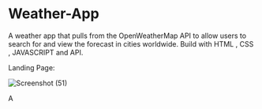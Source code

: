 # Weather-App
 A weather app that pulls from the OpenWeatherMap API 
 to allow users to search for and view the forecast in cities worldwide.
 Build with HTML , CSS , JAVASCRIPT and API.
 
 
 
 Landing Page:
 


![Screenshot (51)](https://user-images.githubusercontent.com/108418892/191749188-99ef7ca2-dfeb-4bf5-8917-27026cc84d4e.png)

A
